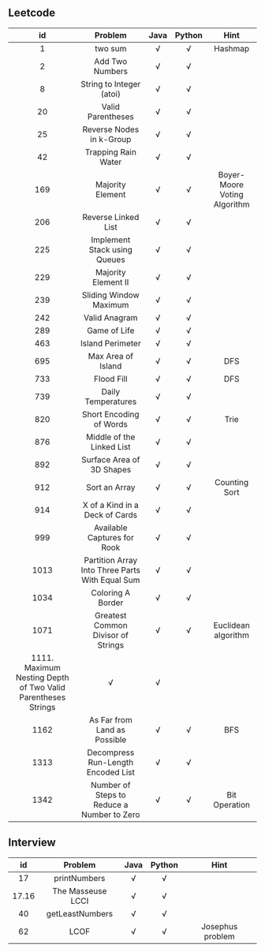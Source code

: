 ## Leetcode

 id | Problem   | Java  | Python | Hint
  :----:  |:----:  | :----:  | :----:  | :----:  
 1 | two sum  | √ | √ | Hashmap
 2 | Add Two Numbers | √ | √ |
 8 | String to Integer (atoi) | √ | √ |
 20 | Valid Parentheses | √ | √ |
 25 | Reverse Nodes in k-Group | √ | √ |
 42 | Trapping Rain Water | √ | √ |
 169 | Majority Element | √ | √ | Boyer-Moore Voting Algorithm
 206 | Reverse Linked List | √ | √ |
 225 | Implement Stack using Queues | √ | √ |
 229 | Majority Element II | √ | √ |
 239 | Sliding Window Maximum | √ | √ |
 242 | Valid Anagram | √ | √ |
 289 | Game of Life | √ | √ |
 463 | Island Perimeter | √ | √ |
 695 | Max Area of Island | √ | √ | DFS
 733 | Flood Fill | √ | √ | DFS
 739 | Daily Temperatures | √ | √ |
 820 | Short Encoding of Words | √ | √ | Trie
 876 | Middle of the Linked List | √ | √ |
 892 | Surface Area of 3D Shapes | √ | √ |
 912 | Sort an Array | √ | √ | Counting Sort
 914 | X of a Kind in a Deck of Cards | √ | √ |
 999 | Available Captures for Rook | √ | √ |
 1013 | Partition Array Into Three Parts With Equal Sum | √ | √ |
 1034 | Coloring A Border | √ | √ |
 1071 | Greatest Common Divisor of Strings | √ | √ | Euclidean algorithm
 1111. Maximum Nesting Depth of Two Valid Parentheses Strings | √ | √ |
 1162 | As Far from Land as Possible | √ | √ | BFS
 1313 | Decompress Run-Length Encoded List | √ | √ |
 1342 | Number of Steps to Reduce a Number to Zero  | √ | √ | Bit Operation


 ## Interview

id | Problem   | Java  | Python | Hint
:----:  |:----:  | :----:  | :----:  | :----:  
17 | printNumbers | √ | √ | 
17.16 | The Masseuse LCCI | √ | √ | 
40 | getLeastNumbers | √ | √ | 
62 | LCOF | √ | √ | Josephus problem